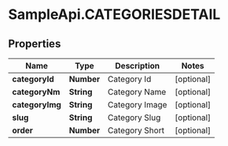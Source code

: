 # SampleApi.CATEGORIESDETAIL

## Properties

Name | Type | Description | Notes
------------ | ------------- | ------------- | -------------
**categoryId** | **Number** | Category Id | [optional] 
**categoryNm** | **String** | Category Name | [optional] 
**categoryImg** | **String** | Category Image | [optional] 
**slug** | **String** | Category Slug | [optional] 
**order** | **Number** | Category Short | [optional] 


